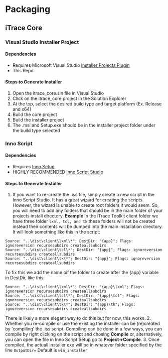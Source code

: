 # Packaging
## iTrace Core
### Visual Studio Installer Project
#### Dependencies
- Requires Microsoft Visual Studio [Installer Projects Plugin](https://marketplace.visualstudio.com/items?itemName=VisualStudioClient.MicrosoftVisualStudio2017InstallerProjects)
- This Repo

#### Steps to Generate Installer
1. Open the itrace_core.sln file in Visual Studio
2. Click on the itrace_core project in the Solution Explorer
3. At the top, select the desired build type and target platform (Ex. Release and x64)
4. Build the core project
5. Build the installer project
6. The .msi and Setup.exe should be in the installer project folder under the build type selected 

### Inno Script
#### Dependencies
- Requires [Inno Setup](http://www.jrsoftware.org/isdl.php)
- HIGHLY RECOMMENDED [Inno Script Studio](https://www.kymoto.org/products/inno-script-studio/downloads)

#### Steps to Generate Installer
1. If you want to re-create the .iss file, simply create a new script in the Inno Script Studio. It has a great wizard for creating the scripts. However, the wizard is unable to create root folders it would seem. So, you will need to add any folders that should be in the main folder of your projects install directory.
**Example** 
In the iTrace Toolkit client folder we have three folder ```lxml, tcl, and tk``` these folders will not be created instead their contents will be dumped into the main installation directory. 
It will look something like this in the script:
```
Source: "..\dist\client\lxml\*"; DestDir: "{app}"; Flags: ignoreversion recursesubdirs createallsubdirs
Source: "..\dist\client\tcl\*"; DestDir: "{app}"; Flags: ignoreversion recursesubdirs createallsubdirs
Source: "..\dist\client\tk\*"; DestDir: "{app}"; Flags: ignoreversion recursesubdirs createallsubdirs
```
To fix this we add the name oif the folder to create after the {app} variable in DestDir, like this:
```
Source: "..\dist\client\lxml\*"; DestDir: "{app}\lxml"; Flags: ignoreversion recursesubdirs createallsubdirs
Source: "..\dist\client\tcl\*"; DestDir: "{app}\tcl"; Flags: ignoreversion recursesubdirs createallsubdirs
Source: "..\dist\client\tk\*"; DestDir: "{app}\tk"; Flags: ignoreversion recursesubdirs createallsubdirs
```
There is likely a more elegant way to do this but for now, this works.
2. Whether you re-compile or use the existing the installer can be (re)created by 'compiling' the .iss script. Compiling can be done in a few ways, you can compile by right clicking on the script and chosing **Compile** or, alternatively, you can open the file in Inno Script Setup go to **Project->Compile**.
3. Once compiled, the actuall installer exe will be in whatever folder specified by the line
	```OutputDir=```
   Default is ```win_installer```

